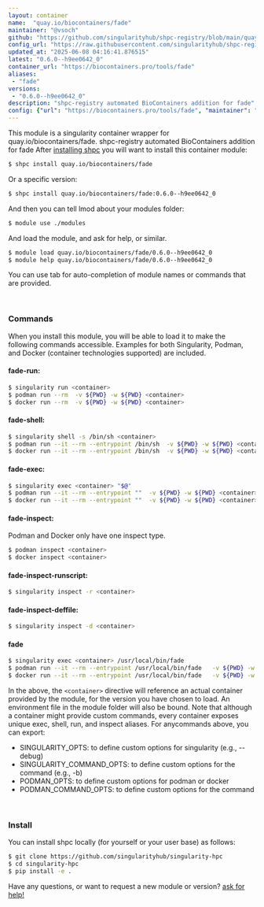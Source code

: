 ```yaml
---
layout: container
name:  "quay.io/biocontainers/fade"
maintainer: "@vsoch"
github: "https://github.com/singularityhub/shpc-registry/blob/main/quay.io/biocontainers/fade/container.yaml"
config_url: "https://raw.githubusercontent.com/singularityhub/shpc-registry/main/quay.io/biocontainers/fade/container.yaml"
updated_at: "2025-06-08 04:16:41.876515"
latest: "0.6.0--h9ee0642_0"
container_url: "https://biocontainers.pro/tools/fade"
aliases:
 - "fade"
versions:
 - "0.6.0--h9ee0642_0"
description: "shpc-registry automated BioContainers addition for fade"
config: {"url": "https://biocontainers.pro/tools/fade", "maintainer": "@vsoch", "description": "shpc-registry automated BioContainers addition for fade", "latest": {"0.6.0--h9ee0642_0": "sha256:4d5e940b1d98beaed6a0a1cd65fb5d14f8481a52435e8a0cfd799989dd46cab8"}, "tags": {"0.6.0--h9ee0642_0": "sha256:4d5e940b1d98beaed6a0a1cd65fb5d14f8481a52435e8a0cfd799989dd46cab8"}, "docker": "quay.io/biocontainers/fade", "aliases": {"fade": "/usr/local/bin/fade"}}
---
```


This module is a singularity container wrapper for quay.io/biocontainers/fade.
shpc-registry automated BioContainers addition for fade
After [installing shpc](#install) you will want to install this container module:


```bash
$ shpc install quay.io/biocontainers/fade
```

Or a specific version:

```bash
$ shpc install quay.io/biocontainers/fade:0.6.0--h9ee0642_0
```

And then you can tell lmod about your modules folder:

```bash
$ module use ./modules
```

And load the module, and ask for help, or similar.

```bash
$ module load quay.io/biocontainers/fade/0.6.0--h9ee0642_0
$ module help quay.io/biocontainers/fade/0.6.0--h9ee0642_0
```

You can use tab for auto-completion of module names or commands that are provided.

<br>

### Commands

When you install this module, you will be able to load it to make the following commands accessible.
Examples for both Singularity, Podman, and Docker (container technologies supported) are included.

#### fade-run:

```bash
$ singularity run <container>
$ podman run --rm  -v ${PWD} -w ${PWD} <container>
$ docker run --rm  -v ${PWD} -w ${PWD} <container>
```

#### fade-shell:

```bash
$ singularity shell -s /bin/sh <container>
$ podman run --it --rm --entrypoint /bin/sh  -v ${PWD} -w ${PWD} <container>
$ docker run --it --rm --entrypoint /bin/sh  -v ${PWD} -w ${PWD} <container>
```

#### fade-exec:

```bash
$ singularity exec <container> "$@"
$ podman run --it --rm --entrypoint ""  -v ${PWD} -w ${PWD} <container> "$@"
$ docker run --it --rm --entrypoint ""  -v ${PWD} -w ${PWD} <container> "$@"
```

#### fade-inspect:

Podman and Docker only have one inspect type.

```bash
$ podman inspect <container>
$ docker inspect <container>
```

#### fade-inspect-runscript:

```bash
$ singularity inspect -r <container>
```

#### fade-inspect-deffile:

```bash
$ singularity inspect -d <container>
```


#### fade

```bash
$ singularity exec <container> /usr/local/bin/fade
$ podman run --it --rm --entrypoint /usr/local/bin/fade   -v ${PWD} -w ${PWD} <container> -c " $@"
$ docker run --it --rm --entrypoint /usr/local/bin/fade   -v ${PWD} -w ${PWD} <container> -c " $@"
```



In the above, the `<container>` directive will reference an actual container provided
by the module, for the version you have chosen to load. An environment file in the
module folder will also be bound. Note that although a container
might provide custom commands, every container exposes unique exec, shell, run, and
inspect aliases. For anycommands above, you can export:

 - SINGULARITY_OPTS: to define custom options for singularity (e.g., --debug)
 - SINGULARITY_COMMAND_OPTS: to define custom options for the command (e.g., -b)
 - PODMAN_OPTS: to define custom options for podman or docker
 - PODMAN_COMMAND_OPTS: to define custom options for the command

<br>

### Install

You can install shpc locally (for yourself or your user base) as follows:

```bash
$ git clone https://github.com/singularityhub/singularity-hpc
$ cd singularity-hpc
$ pip install -e .
```

Have any questions, or want to request a new module or version? [ask for help!](https://github.com/singularityhub/singularity-hpc/issues)